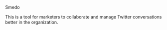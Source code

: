 Smedo

This is a tool for marketers to collaborate and manage Twitter conversations better in the organization. 

